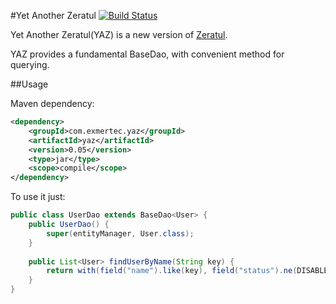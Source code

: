 #Yet Another Zeratul [![Build Status](https://travis-ci.org/elvis-liu/yaz.svg?branch=master)](https://travis-ci.org/elvis-liu/yaz)

Yet Another Zeratul(YAZ) is a new version of [Zeratul](https://github.com/ThoughtWorksInc/zeratul).

YAZ provides a fundamental BaseDao, with convenient method for querying.

##Usage

Maven dependency:

```xml
<dependency>
    <groupId>com.exmertec.yaz</groupId>
    <artifactId>yaz</artifactId>
    <version>0.05</version>
    <type>jar</type>
    <scope>compile</scope>
</dependency>
```

To use it just:
    
```java
public class UserDao extends BaseDao<User> {
    public UserDao() {
        super(entityManager, User.class);
    }
    
    public List<User> findUserByName(String key) {
        return with(field("name").like(key), field("status").ne(DISABLED)).queryList();
    }
}
```
